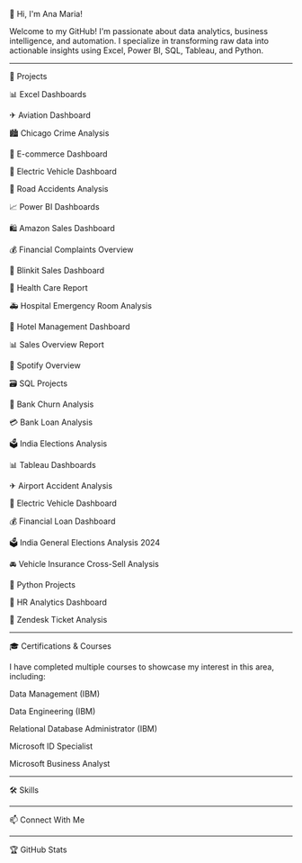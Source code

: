 🌟 Hi, I'm Ana Maria!



Welcome to my GitHub! I'm passionate about data analytics, business intelligence, and automation. I specialize in transforming raw data into actionable insights using Excel, Power BI, SQL, Tableau, and Python.


---

🚀 Projects

📊 Excel Dashboards

✈ Aviation Dashboard

🏙 Chicago Crime Analysis

🛒 E-commerce Dashboard

🚗 Electric Vehicle Dashboard

🚧 Road Accidents Analysis


📈 Power BI Dashboards

🛍 Amazon Sales Dashboard

💰 Financial Complaints Overview

🚀 Blinkit Sales Dashboard

🏥 Health Care Report

🚑 Hospital Emergency Room Analysis

🏨 Hotel Management Dashboard

📊 Sales Overview Report

🎵 Spotify Overview


🗃 SQL Projects

🏦 Bank Churn Analysis

💳 Bank Loan Analysis

🗳 India Elections Analysis


📊 Tableau Dashboards

✈ Airport Accident Analysis

🚗 Electric Vehicle Dashboard

💰 Financial Loan Dashboard

🗳 India General Elections Analysis 2024

🚘 Vehicle Insurance Cross-Sell Analysis


🐍 Python Projects

👥 HR Analytics Dashboard

🎫 Zendesk Ticket Analysis



---

🎓 Certifications & Courses

I have completed multiple courses to showcase my interest in this area, including:

Data Management (IBM)

Data Engineering (IBM)

Relational Database Administrator (IBM)

Microsoft ID Specialist

Microsoft Business Analyst



---

🛠 Skills

         


---

📫 Connect With Me

 


---

🏆 GitHub Stats
